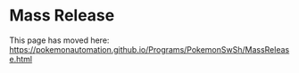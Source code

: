 # Mass Release

This page has moved here: https://pokemonautomation.github.io/Programs/PokemonSwSh/MassRelease.html

